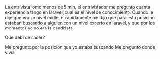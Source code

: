 La entrivista tomo menos de 5 min, el entrivistador me pregunto cuanta experiencia tengo en laravel, cual es el nivel de conocimiento. Cuando le dije que era un nivel midle, el rapidamente me dijo que para esta posicion estaban buscando a alguien con un nivel experto en laravel, y que por los momentos yo no era la candidata.

Que debi de hacer?

Me pregunto por la posicion que yo estaba buscando
Me pregunto donde vivia
